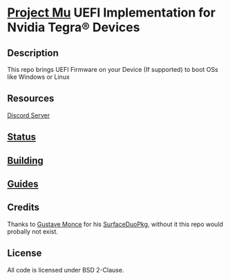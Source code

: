 # [Project Mu](https://microsoft.github.io/mu/) UEFI Implementation for Nvidia Tegra®️ Devices

<!-- ![Banner](https://github.com/Robotix22/Mu-Tegra/blob/main/Pictures/Banner.png) -->

## Description

This repo brings UEFI Firmware on your Device (If supported) to boot OSs like Windows or Linux

## Resources

[Discord Server](https://discord.gg/Dx2QgMx7Sv)

## [Status](https://github.com/Robotix22/Mu-Tegra/blob/main/Status.md)

## [Building](https://github.com/Robotix22/Mu-Tegra/blob/main/Building.md)

## [Guides](https://github.com/Robotix22/UEFI-Guides/blob/main/Mu-Tegra/README.md)

## Credits

Thanks to [Gustave Monce](https://github.com/gus33000) for his [SurfaceDuoPkg](https://github.com/WOA-Project/SurfaceDuoPkg), without it this repo would probally not exist. <br />

## License

All code is licensed under BSD 2-Clause.
